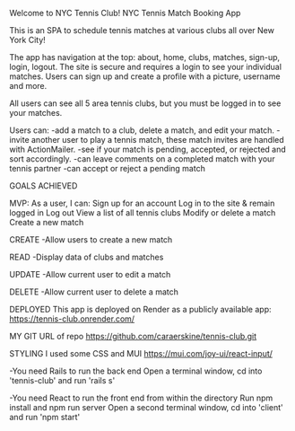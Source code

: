 Welcome to NYC Tennis Club!
NYC Tennis Match Booking App

This is an SPA to schedule tennis matches at various clubs all over New York City!

The app has navigation at the top: about, home, clubs, matches, sign-up, login, logout.
The site is secure and requires a login to see your individual matches. 
Users can sign up and create a profile with a picture, username and more.

All users can see all 5 area tennis clubs, but you must be logged in to
see your matches.

Users can: 
    -add a match to a club, delete a match, and edit your match. 
    -invite another user to play a tennis match, these match invites are handled with ActionMailer.
    -see if your match is pending, accepted, or rejected and sort accordingly.
    -can leave comments on a completed match with your tennis partner
    -can accept or reject a pending match


GOALS ACHIEVED

MVP: As a user, I can:
Sign up for an account
Log in to the site & remain logged in
Log out
View a list of all tennis clubs
Modify or delete a match
Create a new match

CREATE -Allow users to create a new match

READ -Display data of clubs and matches

UPDATE -Allow current user to edit a match

DELETE -Allow current user to delete a match

DEPLOYED This app is deployed on Render as a publicly available app: https://tennis-club.onrender.com/

MY GIT URL of repo https://github.com/caraerskine/tennis-club.git

STYLING I used some CSS and MUI https://mui.com/joy-ui/react-input/

-You need Rails to run the back end
Open a terminal window, cd into 'tennis-club' and run 'rails s'

-You need React to run the front end from within the directory 
Run npm install and npm run server 
Open a second terminal window, cd into 'client' and run 'npm start'

